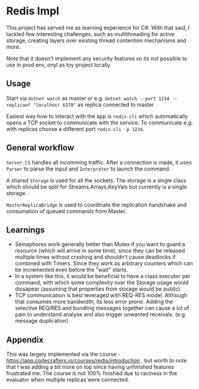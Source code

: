 # Redis Impl

This project has served me as learning experience for C#.
With that said, I tackled few interesting challenges, such as multithreading for active storage, creating layers over existing thread contention mechanisms and more.

Note that it doesn't implement any security features so its not possible to use in prod env, onyl as toy project locally

## Usage

Start via `dotnet watch` as master or e.g. `dotnet watch --port 1234 --replicaof "localhost 6379"` as replica connected to master.

Easiest way how to interact with the app is `redis-cli` which automatically opens a TCP socket to communicate with the service. To communicate e.g. with replicas choose a different port `redis-cli -p 1234`.

## General workflow

`Server.CS` handles all incomming traffic. After a connection is made, it uses `Parser` to parse the input and `Interpreter` to launch the command.

A shared `Storage` is used for all the sockets. The storage is a single class which should be split for Streams,Arrays,KeyVals but currently is a single storage.

`MasterReplicaBridge` is used to coordinate the replication handshake and consumation of queued commands from Master.

## Learnings

- Semaphores work generally better than Mutex if you want to guard a resource (which will arrive in some time), since they can be released multiple times without crashing and shouldn't cause deadlocks if combined with Timers. Since they work as arbitrary counters which can be incremented even before the "wait" starts.
- In a system like this, it would be beneficial to have a class executor per command, with which some complexity over the Storage usage would dissapear (assuming that properties from storage would be public)
- TCP communication is best leveraged with REQ-RES model. Although that consumes more bandwidth, its less error prone. Adding the selective REQ/RES and bundling messages together can cause a lot of pain to understand analyse and also trigger unwanted receivals. (e.g. message duplication)

## Appendix
This was largely implemented via the course - https://app.codecrafters.io/courses/redis/introduction , but worth to note that I was adding a bit more on top since having unfinished features frustrated me.
The course is not 100% finished due to raciness in the evaluator when multiple replicas were connected.